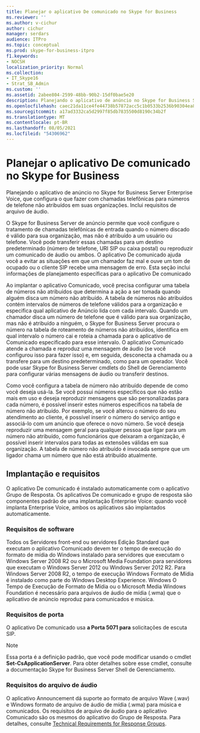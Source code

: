```yaml
---
title: Planejar o aplicativo De comunicado no Skype for Business
ms.reviewer: ''
ms.author: v-cichur
author: cichur
manager: serdars
audience: ITPro
ms.topic: conceptual
ms.prod: skype-for-business-itpro
f1.keywords:
- NOCSH
localization_priority: Normal
ms.collection:
- IT_Skype16
- Strat_SB_Admin
ms.custom: ''
ms.assetid: 2abee804-2599-48bb-90b2-15df0bae5e20
description: Planejando o aplicativo de anúncio no Skype for Business Server Enterprise Voice, que configura o que fazer com chamadas telefônicas para números de telefone não atribuídos em suas organizações. Inclui requisitos de arquivo de áudio.
ms.openlocfilehash: caec21da11ce4fe44738b57872acc5c1b0533b2536b90304ea83332deae1aeaf
ms.sourcegitcommit: a17ad3332ca5d2997f85db7835500d8190c34b2f
ms.translationtype: MT
ms.contentlocale: pt-BR
ms.lasthandoff: 08/05/2021
ms.locfileid: "54306962"
---
```

# <a name="plan-for-the-announcement-application-in-skype-for-business"></a>Planejar o aplicativo De comunicado no Skype for Business

Planejando o aplicativo de anúncio no Skype for Business Server Enterprise Voice, que configura o que fazer com chamadas telefônicas para números de telefone não atribuídos em suas organizações. Inclui requisitos de arquivo de áudio.

O Skype for Business Server de anúncio permite que você configure o tratamento de chamadas telefônicas de entrada quando o número discado é válido para sua organização, mas não é atribuído a um usuário ou telefone. Você pode transferir essas chamadas para um destino predeterminado (número de telefone, URI SIP ou caixa postal) ou reproduzir um comunicado de áudio ou ambos. O aplicativo De comunicado ajuda você a evitar as situações em que um chamador faz mal e ouve um tom de ocupado ou o cliente SIP recebe uma mensagem de erro. Esta seção inclui informações de planejamento específicas para o aplicativo De comunicado

Ao implantar o aplicativo Comunicado, você precisa configurar uma tabela de números não atribuídos que determina a ação a ser tomada quando alguém disca um número não atribuído. A tabela de números não atribuídos contém intervalos de números de telefone válidos para a organização e especifica qual aplicativo de Anúncio lida com cada intervalo. Quando um chamador disca um número de telefone que é válido para sua organização, mas não é atribuído a ninguém, o Skype for Business Server procura o número na tabela de roteamento de números não atribuídos, identifica em qual intervalo o número cai e roteia a chamada para o aplicativo de Comunicado especificado para esse intervalo. O aplicativo Comunicado atende a chamada e reproduz uma mensagem de áudio (se você configurou isso para fazer isso) e, em seguida, desconecta a chamada ou a transfere para um destino predeterminado, como para um operador. Você pode usar Skype for Business Server cmdlets do Shell de Gerenciamento para configurar várias mensagens de áudio ou transferir destinos.

Como você configura a tabela de número não atribuído depende de como você deseja usá-la. Se você possui números específicos que não estão mais em uso e deseja reproduzir mensagens que são personalizadas para cada número, é possível inserir estes números específicos na tabela de número não atribuído. Por exemplo, se você alterou o número do seu atendimento ao cliente, é possível inserir o número do serviço antigo e associá-lo com um anúncio que oferece o novo número. Se você deseja reproduzir uma mensagem geral para qualquer pessoa que ligar para um número não atribuído, como funcionários que deixaram a organização, é possível inserir intervalos para todas as extensões válidas em sua organização. A tabela de número não atribuído é invocada sempre que um ligador chama um número que não está atribuído atualmente.

## <a name="deployment-and-requirements"></a>Implantação e requisitos

O aplicativo De comunicado é instalado automaticamente com o aplicativo Grupo de Resposta. Os aplicativos De comunicado e grupo de resposta são componentes padrão de uma implantação Enterprise Voice: quando você implanta Enterprise Voice, ambos os aplicativos são implantados automaticamente.

### <a name="software-requirements"></a>Requisitos de software

Todos os Servidores front-end ou servidores Edição Standard que executam o aplicativo Comunicado devem ter o tempo de execução do formato de mídia do Windows instalado para servidores que executam o Windows Server 2008 R2 ou o Microsoft Media Foundation para servidores que executam o Windows Server 2012 ou Windows Server 2012 R2. Para Windows Server 2008 R2, o tempo de execução Windows Formato de Mídia é instalado como parte do Windows Desktop Experience. Windows O Tempo de Execução de Formato de Mídia ou o Microsoft Media Windows Foundation é necessário para arquivos de áudio de mídia (.wma) que o aplicativo de anúncio reproduz para comunicados e música.

### <a name="port-requirements"></a>Requisitos de porta

O aplicativo De comunicado usa **a Porta 5071 para** solicitações de escuta SIP.

> [!NOTE]
> Essa porta é a definição padrão, que você pode modificar usando o cmdlet **Set-CsApplicationServer**. Para obter detalhes sobre esse cmdlet, consulte a documentação Skype for Business Server Shell de Gerenciamento.

### <a name="audio-file-requirements"></a>Requisitos do arquivo de áudio

O aplicativo Announcement dá suporte ao formato de arquivo Wave (.wav) e Windows formato de arquivo de áudio de mídia (.wma) para música e comunicados. Os requisitos de arquivo de áudio para o aplicativo Comunicado são os mesmos do aplicativo do Grupo de Resposta. Para detalhes, consulte [Technical Requirements for Response Groups](/previous-versions/office/lync-server-2013/lync-server-2013-technical-requirements-for-response-group).